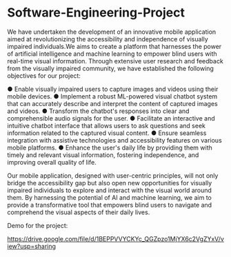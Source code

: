 # Software-Engineering-Project

We have undertaken the development of an innovative mobile application aimed at
revolutionizing the accessibility and independence of visually impaired individuals.We aims to create a platform that harnesses the
power of artificial intelligence and machine learning to empower blind users with real-time
visual information.
Through extensive user research and feedback from the visually impaired community, we have
established the following objectives for our project:

● Enable visually impaired users to capture images and videos using their mobile devices.
● Implement a robust ML-powered visual chatbot system that can accurately describe and
interpret the content of captured images and videos.
● Transform the chatbot's responses into clear and comprehensible audio signals for the
user.
● Facilitate an interactive and intuitive chatbot interface that allows users to ask questions
and seek information related to the captured visual content.
● Ensure seamless integration with assistive technologies and accessibility features on
various mobile platforms.
● Enhance the user's daily life by providing them with timely and relevant visual
information, fostering independence, and improving overall quality of life.

Our mobile application, designed with user-centric principles, will not only bridge the
accessibility gap but also open new opportunities for visually impaired individuals to explore
and interact with the visual world around them. By harnessing the potential of AI and machine
learning, we aim to provide a transformative tool that empowers blind users to navigate and
comprehend the visual aspects of their daily lives.


Demo for the project:

https://drive.google.com/file/d/1BEPPVVYCKYc_QGZpzo1MjYX6c2VgZYxV/view?usp=sharing
